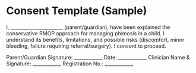# Consent Template (Sample)

I, ______________________ (parent/guardian), have been explained the conservative RMOP approach for managing phimosis in a child. I understand its benefits, limitations, and possible risks (discomfort, minor bleeding, failure requiring referral/surgery). I consent to proceed.

Parent/Guardian Signature: ____________  Date: ____________
Clinician Name & Signature: ____________  Registration No.: ____________
